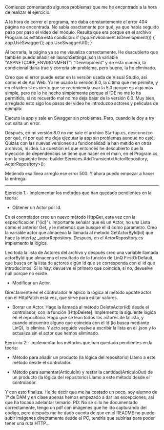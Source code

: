 Comienzo comentando algunos problemas que me he encontrado a la hora de realizar el ejercicio. 

A la hora de correr el programa, me daba constantemente el error 404 página no encontrada. No sabía exactamente por qué, ya que había seguido paso por paso el vídeo del módulo. Resulta que era porque en el archivo Program.cs estaba esta condición:
if (app.Environment.IsDevelopment())
{
    app.UseSwagger();
    app.UseSwaggerUI();
}

Al borrarla, la página ya se me visualiza correctamente. He descubierto que también puedo añadir en launchSettings.json la variable "ASPNETCORE_ENVIRONMENT": "Development" y de esta manera, la condicional daría true y correría sin problema, pero bueno, la he eliminado.
 
Creo que el error puede estar en la versión usada de Visual Studio, así como el de Api Web. Yo he usado la versión 8.0, la última que me permite, y en el vídeo sí es cierto que se recomienda usar la 5.0 porque es algo más simple, pero no lo he hecho simplemente porque el IDE no me lo ha permitido, si no recuerdo mal no me deja bajar de la versión 6.0.
Muy bien, arreglado esto sigo los pasos del vídeo he introduzco actores y películas de ejemplo:
 
Ejecuto la app y sale en Swagger sin problemas. Pero, cuando le doy a try out salta un error.
 
Después, en mi versión 8.0 no me sale el archivo Startup.cs, desconozco por qué, ni por qué me deja ejecutar la app sin problemas aunque no esté. Quizás con las nuevas versiones su funcionalidad la han metido en otros archivos, ni idea. La cuestión es que entonces he descubierto que la inyección de dependencias se tiene que hacer en el main, en el Program.cs, con la siguiente línea:
builder.Services.AddTransient<IActorRepository, ActorRepository>();

Metiendo esa línea arreglo ese error 500. Y ahora puedo empezar a hacer la entrega.

-------------------------------------------------------------------------------------------

Ejercicio 1.- Implementar los métodos que han quedado pendientes en la teoria:
- Obtener un Actor por Id.
 
En el controlador creo un nuevo método HttpGet, esta vez con la especificación ("{id}"). Importante señalar que es un Actor, no una Lista como el anterior Get, y le metemos que busque el id como parametro.
Creo la variable actor que almacena la llamada al metodo GetActorById(id) que hace la interfaz _actorRepository.
Después, en el ActorRepository.cs implemento la lógica.
 
Leo toda la lista de Actores del archivo y después creo una variable llamada actorById que almacena el resultado de la función de LinQ FirstOrDefault, que busca en la lista de actores algún Id que se corresponda con el id que introducimos. Si lo hay, devuelve el primero que coincida, si no, devuelve null porque no existe.

- Modificar un Actor.
 
Directamente en el controlador le aplico la lógica al método update actor con el HttpPatch esta vez, que sirve para editar valores. 
 
- Borrar un Actor.
Hago la llamada al método DeleteActor(id) desde el controlador, con la función [HttpDelete]. 
Implemento la siguiente lógica en el repositorio. Hago que se lean todos los actores de la lista, y cuando encuentre alguno que coincida con el Id (lo busca mediante LinQ), lo elimina. Y acto seguido vuelve a escribir la lista en el .json y lo actualiza sin el actor que hemos eliminado.

 
Ejercicio 2.- Implementar los métodos que han quedado pendientes en la teoria:
- Método para añadir un producto (la lógica del repositorio)
Llamo a este método desde el controlador.
 
- Método para aumentar(ArtículoIn) y restar la cantidad(ArtículoOut) de un producto (la lógica del repositorio)
Llamo a este método desde el controlador.
 
Y con esto finaliza. He de decir que me ha costado un poco, soy alumno de 1º de DAM y en clase apenas hemos empezado a dar las excepciones, así que ha tocado adelantar temario.
PD: No sé si lo he documentado correctamente, tengo un pdf con imágenes que he ido capturando del código, pero después me he dado cuenta de que en el README no puedo subir imágenes directamente desde el PC, tendría que
subirlas para poder tener una ruta HTTP...
